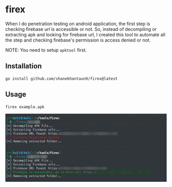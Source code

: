 # firex

When I do penetration testing on android application, the first step is checking firebase url is accessible or not.
So, instead of decompiling or extracting apk and looking for firebase url, I created this tool to automate all the step and checking firebase's permission is access denied or not.

NOTE: You need to setup `apktool` first.

## Installation
```
go install github.com/shanekhantaun9/firex@latest
```

## Usage
```
firex example.apk
```

<img src="firexpoc.png">